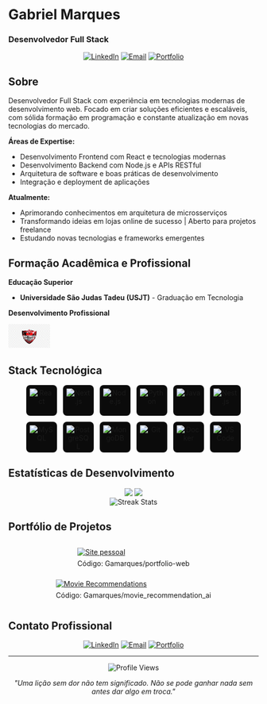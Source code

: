# Gabriel Marques
### Desenvolvedor Full Stack

<div align="center">
  
  [![LinkedIn](https://img.shields.io/badge/LinkedIn-Connect-0077B5?style=flat-square&logo=linkedin)](https://www.linkedin.com/in/gabrielgamarques/)
  [![Email](https://img.shields.io/badge/Email-Contact-EA4335?style=flat-square&logo=gmail&logoColor=white)](mailto:gabrielgamarques1@gmail.com)
  [![Portfolio](https://img.shields.io/badge/Portfolio-Visit-000000?style=flat-square&logo=About.me&logoColor=white)](https://gamarques.vercel.app)
  
</div>

## Sobre

Desenvolvedor Full Stack com experiência em tecnologias modernas de desenvolvimento web. Focado em criar soluções eficientes e escaláveis, com sólida formação em programação e constante atualização em novas tecnologias do mercado.

**Áreas de Expertise:**
- Desenvolvimento Frontend com React e tecnologias modernas
- Desenvolvimento Backend com Node.js e APIs RESTful
- Arquitetura de software e boas práticas de desenvolvimento
- Integração e deployment de aplicações

**Atualmente:**
- Aprimorando conhecimentos em arquitetura de microsserviços
- Transformando ideias em lojas online de sucesso | Aberto para projetos freelance
- Estudando novas tecnologias e frameworks emergentes

## Formação Acadêmica e Profissional

**Educação Superior**
- **Universidade São Judas Tadeu (USJT)** - Graduação em Tecnologia

**Desenvolvimento Profissional**
<div align="left">
  <a href="https://github.com/Gamarques" title="Santander Bootcamp">
    <img src="https://github.com/Gamarques/Gamarques/raw/master/bootcamp-santander%20(2).png" alt="Bootcamp Santander" style="height:48px;" />
  </a>
</div>

## Stack Tecnológica

<!-- Mostrar somente ícones sem texto usando shields.io com label vazio -->
<div align="center">
  <!-- Container responsivo com flex-wrap e estilos padronizados para logos -->
  <div style="display:flex; flex-wrap:wrap; justify-content:center; gap:12px; align-items:center; max-width:720px; margin:0 auto;">
    <!-- cada img tem borda sutil, padding e transição ao hover -->
    <img src="https://cdn.jsdelivr.net/npm/simple-icons@v11/icons/react.svg" alt="React" width="48" height="48" style="padding:6px; background:#0b0b0b; border-radius:8px; border:1px solid rgba(255,255,255,0.06); filter:grayscale(0%); transition:transform .12s ease, filter .12s ease;" />
    <img src="https://cdn.jsdelivr.net/npm/simple-icons@v11/icons/nextdotjs.svg" alt="Next.js" width="48" height="48" style="padding:6px; background:#0b0b0b; border-radius:8px; border:1px solid rgba(255,255,255,0.06); filter:grayscale(0%); transition:transform .12s ease, filter .12s ease;" />
    <img src="https://cdn.jsdelivr.net/npm/simple-icons@v11/icons/nodedotjs.svg" alt="Node.js" width="48" height="48" style="padding:6px; background:#0b0b0b; border-radius:8px; border:1px solid rgba(255,255,255,0.06); filter:grayscale(0%); transition:transform .12s ease, filter .12s ease;" />
    <img src="https://cdn.jsdelivr.net/npm/simple-icons@v11/icons/python.svg" alt="Python" width="48" height="48" style="padding:6px; background:#0b0b0b; border-radius:8px; border:1px solid rgba(255,255,255,0.06); filter:grayscale(0%); transition:transform .12s ease, filter .12s ease;" />
    <img src="https://cdn.jsdelivr.net/npm/simple-icons@v11/icons/java.svg" alt="Java" width="48" height="48" style="padding:6px; background:#0b0b0b; border-radius:8px; border:1px solid rgba(255,255,255,0.06); filter:grayscale(0%); transition:transform .12s ease, filter .12s ease;" />
    <img src="https://cdn.jsdelivr.net/npm/simple-icons@v11/icons/nestjs.svg" alt="Nest.js" width="48" height="48" style="padding:6px; background:#0b0b0b; border-radius:8px; border:1px solid rgba(255,255,255,0.06); filter:grayscale(0%); transition:transform .12s ease, filter .12s ease;" />
    <img src="https://cdn.jsdelivr.net/npm/simple-icons@v11/icons/mysql.svg" alt="MySQL" width="48" height="48" style="padding:6px; background:#0b0b0b; border-radius:8px; border:1px solid rgba(255,255,255,0.06); filter:grayscale(0%); transition:transform .12s ease, filter .12s ease;" />
    <img src="https://cdn.jsdelivr.net/npm/simple-icons@v11/icons/postgresql.svg" alt="PostgreSQL" width="48" height="48" style="padding:6px; background:#0b0b0b; border-radius:8px; border:1px solid rgba(255,255,255,0.06); filter:grayscale(0%); transition:transform .12s ease, filter .12s ease;" />
    <img src="https://cdn.jsdelivr.net/npm/simple-icons@v11/icons/mongodb.svg" alt="MongoDB" width="48" height="48" style="padding:6px; background:#0b0b0b; border-radius:8px; border:1px solid rgba(255,255,255,0.06); filter:grayscale(0%); transition:transform .12s ease, filter .12s ease;" />
    <img src="https://cdn.jsdelivr.net/npm/simple-icons@v11/icons/git.svg" alt="Git" width="48" height="48" style="padding:6px; background:#0b0b0b; border-radius:8px; border:1px solid rgba(255,255,255,0.06); filter:grayscale(0%); transition:transform .12s ease, filter .12s ease;" />
    <img src="https://cdn.jsdelivr.net/npm/simple-icons@v11/icons/docker.svg" alt="Docker" width="48" height="48" style="padding:6px; background:#0b0b0b; border-radius:8px; border:1px solid rgba(255,255,255,0.06); filter:grayscale(0%); transition:transform .12s ease, filter .12s ease;" />
    <img src="https://cdn.jsdelivr.net/npm/simple-icons@v11/icons/visualstudiocode.svg" alt="VS Code" width="48" height="48" style="padding:6px; background:#0b0b0b; border-radius:8px; border:1px solid rgba(255,255,255,0.06); filter:grayscale(0%); transition:transform .12s ease, filter .12s ease;" />
  </div>
</div>

## Estatísticas de Desenvolvimento

<div align="center">
  <img height="180em" src="https://github-readme-stats.vercel.app/api?username=gamarques&show_icons=true&theme=github_dark&include_all_commits=true&count_private=true&hide_border=true"/>
  <img height="180em" src="https://github-readme-stats.vercel.app/api/top-langs/?username=gamarques&layout=compact&langs_count=7&theme=github_dark&hide_border=true"/>
</div>

<div align="center">
  <img src="https://github-readme-streak-stats.herokuapp.com/?user=gamarques&theme=github-dark-blue&hide_border=true" alt="Streak Stats"/>
</div>

## Portfólio de Projetos

<div align="center">

  <div style="display:inline-block; text-align:left; margin:12px;">
    <a href="https://gamarques.vercel.app" target="_blank" rel="noopener">
      <img src="https://img.shields.io/badge/Portfolio-gamarques.vercel.app-000000?style=for-the-badge&logo=vercel" alt="Site pessoal" />
    </a>
    <div style="margin-top:6px;">
      <a href="https://github.com/Gamarques/portfolio-web" target="_blank" rel="noopener" style="color:inherit; text-decoration:none;">Código: Gamarques/portfolio-web</a>
    </div>
  </div>

  <div style="display:inline-block; text-align:left; margin:12px;">
    <a href="https://movie-recommendations-ai.streamlit.app/" target="_blank" rel="noopener">
      <img src="https://img.shields.io/badge/Movie-Recommendations-AI-1F6FEB?style=for-the-badge&logo=streamlit&logoColor=white" alt="Movie Recommendations" />
    </a>
    <div style="margin-top:6px;">
      <a href="https://github.com/Gamarques/movie_recommendation_ai" target="_blank" rel="noopener" style="color:inherit; text-decoration:none;">Código: Gamarques/movie_recommendation_ai</a>
    </div>
  </div>

</div>

## Contato Profissional

<div align="center">
  
  [![LinkedIn](https://img.shields.io/badge/LinkedIn-Conectar-0077B5?style=flat-square&logo=linkedin&logoColor=white)](https://www.linkedin.com/in/gabrielgamarques/)
  [![Email](https://img.shields.io/badge/Email-Contato-EA4335?style=flat-square&logo=gmail&logoColor=white)](mailto:gabrielgamarques1@gmail.com)
  [![Portfolio](https://img.shields.io/badge/Portfolio-Visitar-000000?style=flat-square&logo=About.me&logoColor=white)](https://gamarques.vercel.app)
  
</div>

---

<div align="center">
  
  ![Profile Views](https://komarev.com/ghpvc/?username=gamarques&color=blue&style=flat-square&label=Visualizações+do+Perfil)
  
  *"Uma lição sem dor não tem significado. Não se pode ganhar nada sem antes dar algo em troca."*
  
</div>
